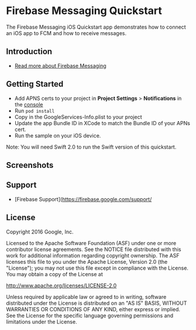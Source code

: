 Firebase Messaging Quickstart
=============================

The Firebase Messaging iOS Quickstart app demonstrates how to connect
an iOS app to FCM and how to receive messages.

Introduction
------------

- [Read more about Firebase Messaging](https://firebase.google.com/cloud-messaging)

Getting Started
---------------

- Add APNS certs to your project in **Project Settings** > **Notifications** in the [console](https://console.firebase.google.com)
- Run `pod install`
- Copy in the GoogleServices-Info.plist to your project
- Update the app Bundle ID in XCode to match the Bundle ID of your APNs cert.
- Run the sample on your iOS device.

Note: You will need Swift 2.0 to run the Swift version of this quickstart.

Screenshots
-----------

Support
-------

- [Firebase Support](https://firebase.google.com/support/

License
-------

Copyright 2016 Google, Inc.

Licensed to the Apache Software Foundation (ASF) under one or more contributor
license agreements.  See the NOTICE file distributed with this work for
additional information regarding copyright ownership.  The ASF licenses this
file to you under the Apache License, Version 2.0 (the "License"); you may not
use this file except in compliance with the License.  You may obtain a copy of
the License at

  http://www.apache.org/licenses/LICENSE-2.0

Unless required by applicable law or agreed to in writing, software
distributed under the License is distributed on an "AS IS" BASIS, WITHOUT
WARRANTIES OR CONDITIONS OF ANY KIND, either express or implied.  See the
License for the specific language governing permissions and limitations under
the License.
